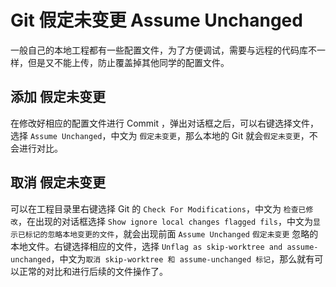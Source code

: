 # Git 假定未变更 Assume Unchanged
一般自己的本地工程都有一些配置文件，为了方便调试，需要与远程的代码库不一样，但是又不能上传，防止覆盖掉其他同学的配置文件。

## 添加 假定未变更
在修改好相应的配置文件进行 Commit ，弹出对话框之后，可以右键选择文件，选择 `Assume Unchanged`，中文为 `假定未变更`，那么本地的 Git 就会`假定未变更`，不会进行对比。

## 取消 假定未变更
可以在工程目录里右键选择 Git 的 `Check For Modifications`，中文为 `检查已修改`，在出现的对话框选择 `Show ignore local changes flagged fils`，中文为`显示已标记的忽略本地变更的文件`，就会出现前面 `Assume Unchanged` `假定未变更` 忽略的本地文件。右键选择相应的文件，选择 `Unflag as skip-worktree and assume-unchanged`，中文为`取消 skip-worktree 和 assume-unchanged 标记`，那么就有可以正常的对比和进行后续的文件操作了。